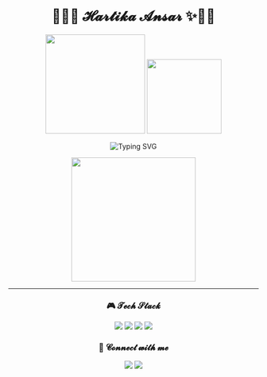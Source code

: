 <div align="center">

<!-- 🎀 HEADER DENGAN EMOJI LOOPY -->
<h1>🌸🎀✨ 𝓗𝓪𝓻𝓽𝓲𝓴𝓪 𝓐𝓷𝓼𝓪𝓻 ✨🎀🌸</h1>

<!-- 🌸 ANIMASI BUNGA BERPUTAR SOFT -->
<img src="https://media4.giphy.com/media/XIqCQx02E1U9W/giphy.gif" width="200">

<!-- 🦋 KUPU-KUPU TERBANG LEMBUT -->
<img src="https://media0.giphy.com/media/l4HnKwiJJaJQB04Zq/giphy.gif" width="150">

<!-- ✨ TYPING EFFECT STYLE LOOPY -->
![Typing SVG](https://readme-typing-svg.herokuapp.com/?lines=🌸+Welcome+to+my+profile!;💖+Web+Developer+Enthusiast;🎀+Nature+%26+Code+Lover&center=true&size=20&color=FFB6C1&width=500)

<!-- 🌟 BINTANG BERKELAP-KELIP -->
<img src="https://media3.giphy.com/media/3o7aCY8HzDawMkXKAM/giphy.gif" width="250">

---

### 🎮 𝓣𝓮𝓬𝓱 𝓢𝓽𝓪𝓬𝓴
<p>
  <img src="https://img.shields.io/badge/HTML-FFB6C1?style=for-the-badge&logo=html5&logoColor=white">
  <img src="https://img.shields.io/badge/CSS-FFC0CB?style=for-the-badge&logo=css3&logoColor=white">
  <img src="https://img.shields.io/badge/JavaScript-FFD1DC?style=for-the-badge&logo=javascript&logoColor=black">
  <img src="https://img.shields.io/badge/PHP-FFB7C5?style=for-the-badge&logo=php&logoColor=white">
</p>

### 🌸 𝓒𝓸𝓷𝓷𝓮𝓬𝓽 𝔀𝓲𝓽𝓱 𝓶𝓮
<p>
  <img src="https://img.shields.io/badge/Instagram-FF69B4?style=for-the-badge&logo=instagram&logoColor=white">
  <img src="https://img.shields.io/badge/Gmail-FFB6C1?style=for-the-badge&logo=gmail&logoColor=white">
</p>

</div>
